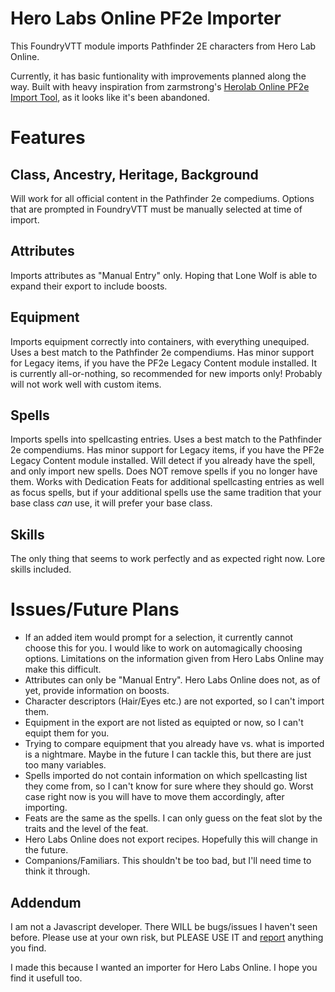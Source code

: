 # Hero Labs Online PF2e Importer

This FoundryVTT module imports Pathfinder 2E characters from Hero Lab Online.

Currently, it has basic funtionality with improvements planned along the way.
Built with heavy inspiration from zarmstrong's [Herolab Online PF2e Import Tool](https://github.com/zarmstrong/hlo-importer), as it looks like it's been abandoned.

# Features

## Class, Ancestry, Heritage, Background

Will work for all official content in the Pathfinder 2e compediums. Options that are prompted in FoundryVTT must be manually selected at time of import.

## Attributes

Imports attributes as "Manual Entry" only. Hoping that Lone Wolf is able to expand their export to include boosts.

## Equipment

Imports equipment correctly into containers, with everything unequiped. Uses a best match to the Pathfinder 2e compendiums. Has minor support for Legacy items, if you have the PF2e Legacy Content module installed. It is currently all-or-nothing, so recommended for new imports only! Probably will not work well with custom items.

## Spells

Imports spells into spellcasting entries. Uses a best match to the Pathfinder 2e compendiums. Has minor support for Legacy items, if you have the PF2e Legacy Content module installed. Will detect if you already have the spell, and only import new spells. Does NOT remove spells if you no longer have them. Works with Dedication Feats for additional spellcasting entries as well as focus spells, but if your additional spells use the same tradition that your base class *can* use, it will prefer your base class.

## Skills

The only thing that seems to work perfectly and as expected right now. Lore skills included.


# Issues/Future Plans

- If an added item would prompt for a selection, it currently cannot choose this for you. I would like to work on automagically choosing options. Limitations on the information given from Hero Labs Online may make this difficult.
- Attributes can only be "Manual Entry". Hero Labs Online does not, as of yet, provide information on boosts.
- Character descriptors (Hair/Eyes etc.) are not exported, so I can't import them.
- Equipment in the export are not listed as equipted or now, so I can't equipt them for you.
- Trying to compare equipment that you already have vs. what is imported is a nightmare. Maybe in the future I can tackle this, but there are just too many variables.
- Spells imported do not contain information on which spellcasting list they come from, so I can't know for sure where they should go. Worst case right now is you will have to move them accordingly, after importing.
- Feats are the same as the spells. I can only guess on the feat slot by the traits and the level of the feat.
- Hero Labs Online does not export recipes. Hopefully this will change in the future.
- Companions/Familiars. This shouldn't be too bad, but I'll need time to think it through.

## Addendum

I am not a Javascript developer. There WILL be bugs/issues I haven't seen before. Please use at your own risk, but PLEASE USE IT and [report](https://github.com/GeneralHuli/HeroLab-Importer/issues) anything you find.

I made this because I wanted an importer for Hero Labs Online. I hope you find it usefull too.
